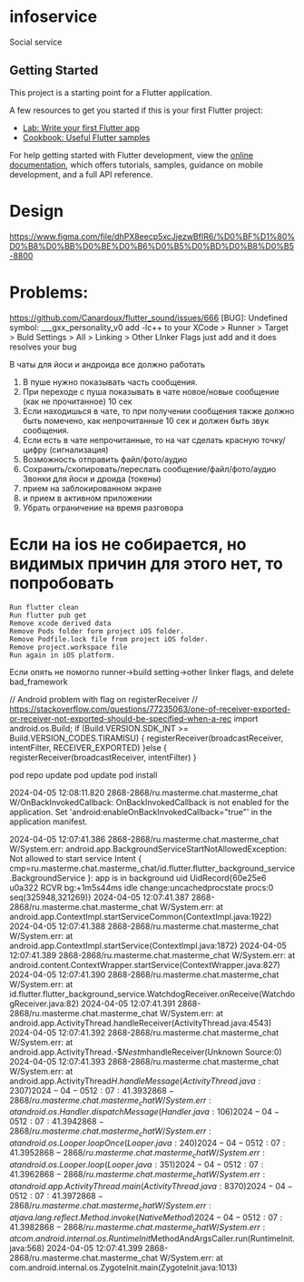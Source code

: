# infoservice

Social service

## Getting Started

This project is a starting point for a Flutter application.

A few resources to get you started if this is your first Flutter project:

- [Lab: Write your first Flutter app](https://docs.flutter.dev/get-started/codelab)
- [Cookbook: Useful Flutter samples](https://docs.flutter.dev/cookbook)

For help getting started with Flutter development, view the
[online documentation](https://docs.flutter.dev/), which offers tutorials,
samples, guidance on mobile development, and a full API reference.

# Design
https://www.figma.com/file/dhPX8eecp5xcJjezwBfIR6/%D0%BF%D1%80%D0%B8%D0%BB%D0%BE%D0%B6%D0%B5%D0%BD%D0%B8%D0%B5-8800

# Problems:
https://github.com/Canardoux/flutter_sound/issues/666
[BUG]: Undefined symbol: ___gxx_personality_v0
add -lc++
to your XCode > Runner > Target > Buld Settings > All > Linking > Other LInker Flags
just add and it does resolves your bug






В чаты для йоси и андроида все должно работать
1) В пуше нужно показывать часть сообщения.
2) При переходе с пуша показывать в чате новое/новые сообщение (как не прочитанное) 10 сек
3) Если находишься в чате, то при получении сообщения также должно быть помечено, как непрочитанные 10 сек и должен быть звук сообщения.
4) Если есть в чате непрочитанные, то на чат сделать красную точку/цифру (сигнализация)
5) Возможность отправить файл/фото/аудио
6) Сохранить/скопировать/переслать сообщение/файл/фото/аудио
Звонки для йоси и дроида (токены)
1) прием на заблокированном экране
2) и прием в активном приложении
3) Убрать ограничение на время разговора


# Если на ios не собирается, но видимых причин для этого нет, то попробовать
    Run flutter clean
    Run flutter pub get
    Remove xcode derived data
    Remove Pods folder form project iOS folder.
    Remove Podfile.lock file from project iOS folder.
    Remove project.workspace file
    Run again in iOS platform.
Если опять не помогло
runner->build setting->other linker flags, and delete bad_framework

// Android problem with flag on registerReceiver
// https://stackoverflow.com/questions/77235063/one-of-receiver-exported-or-receiver-not-exported-should-be-specified-when-a-rec
import android.os.Build;
if (Build.VERSION.SDK_INT >= Build.VERSION_CODES.TIRAMISU) {
     registerReceiver(broadcastReceiver, intentFilter, RECEIVER_EXPORTED)
}else {
     registerReceiver(broadcastReceiver, intentFilter)
}


pod repo update
pod update
pod install


2024-04-05 12:08:11.820 2868-2868/ru.masterme.chat.masterme_chat W/OnBackInvokedCallback: OnBackInvokedCallback is not enabled for the application.
Set 'android:enableOnBackInvokedCallback="true"' in the application manifest.

2024-04-05 12:07:41.386 2868-2868/ru.masterme.chat.masterme_chat W/System.err: android.app.BackgroundServiceStartNotAllowedException: Not allowed to start service Intent { cmp=ru.masterme.chat.masterme_chat/id.flutter.flutter_background_service.BackgroundService }: app is in background uid UidRecord{60e25e6 u0a322 RCVR bg:+1m5s44ms idle change:uncachedprocstate procs:0 seq(325948,321269)}
2024-04-05 12:07:41.387 2868-2868/ru.masterme.chat.masterme_chat W/System.err:     at android.app.ContextImpl.startServiceCommon(ContextImpl.java:1922)
2024-04-05 12:07:41.388 2868-2868/ru.masterme.chat.masterme_chat W/System.err:     at android.app.ContextImpl.startService(ContextImpl.java:1872)
2024-04-05 12:07:41.389 2868-2868/ru.masterme.chat.masterme_chat W/System.err:     at android.content.ContextWrapper.startService(ContextWrapper.java:827)
2024-04-05 12:07:41.390 2868-2868/ru.masterme.chat.masterme_chat W/System.err:     at id.flutter.flutter_background_service.WatchdogReceiver.onReceive(WatchdogReceiver.java:82)
2024-04-05 12:07:41.391 2868-2868/ru.masterme.chat.masterme_chat W/System.err:     at android.app.ActivityThread.handleReceiver(ActivityThread.java:4543)
2024-04-05 12:07:41.392 2868-2868/ru.masterme.chat.masterme_chat W/System.err:     at android.app.ActivityThread.-$$Nest$mhandleReceiver(Unknown Source:0)
2024-04-05 12:07:41.393 2868-2868/ru.masterme.chat.masterme_chat W/System.err:     at android.app.ActivityThread$H.handleMessage(ActivityThread.java:2307)
2024-04-05 12:07:41.393 2868-2868/ru.masterme.chat.masterme_chat W/System.err:     at android.os.Handler.dispatchMessage(Handler.java:106)
2024-04-05 12:07:41.394 2868-2868/ru.masterme.chat.masterme_chat W/System.err:     at android.os.Looper.loopOnce(Looper.java:240)
2024-04-05 12:07:41.395 2868-2868/ru.masterme.chat.masterme_chat W/System.err:     at android.os.Looper.loop(Looper.java:351)
2024-04-05 12:07:41.396 2868-2868/ru.masterme.chat.masterme_chat W/System.err:     at android.app.ActivityThread.main(ActivityThread.java:8370)
2024-04-05 12:07:41.397 2868-2868/ru.masterme.chat.masterme_chat W/System.err:     at java.lang.reflect.Method.invoke(Native Method)
2024-04-05 12:07:41.398 2868-2868/ru.masterme.chat.masterme_chat W/System.err:     at com.android.internal.os.RuntimeInit$MethodAndArgsCaller.run(RuntimeInit.java:568)
2024-04-05 12:07:41.399 2868-2868/ru.masterme.chat.masterme_chat W/System.err:     at com.android.internal.os.ZygoteInit.main(ZygoteInit.java:1013)